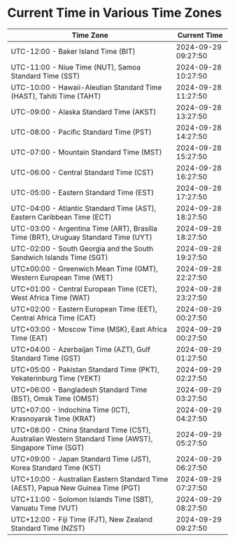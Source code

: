 # Current Time in Various Time Zones

| Time Zone | Current Time |
|-----------|--------------|
| UTC-12:00 - Baker Island Time (BIT) | 2024-09-29 09:27:50 |
| UTC-11:00 - Niue Time (NUT), Samoa Standard Time (SST) | 2024-09-28 10:27:50 |
| UTC-10:00 - Hawaii-Aleutian Standard Time (HAST), Tahiti Time (TAHT) | 2024-09-28 11:27:50 |
| UTC-09:00 - Alaska Standard Time (AKST) | 2024-09-28 13:27:50 |
| UTC-08:00 - Pacific Standard Time (PST) | 2024-09-28 14:27:50 |
| UTC-07:00 - Mountain Standard Time (MST) | 2024-09-28 15:27:50 |
| UTC-06:00 - Central Standard Time (CST) | 2024-09-28 16:27:50 |
| UTC-05:00 - Eastern Standard Time (EST) | 2024-09-28 17:27:50 |
| UTC-04:00 - Atlantic Standard Time (AST), Eastern Caribbean Time (ECT) | 2024-09-28 18:27:50 |
| UTC-03:00 - Argentina Time (ART), Brasília Time (BRT), Uruguay Standard Time (UYT) | 2024-09-28 18:27:50 |
| UTC-02:00 - South Georgia and the South Sandwich Islands Time (SGT) | 2024-09-28 19:27:50 |
| UTC±00:00 - Greenwich Mean Time (GMT), Western European Time (WET) | 2024-09-28 22:27:50 |
| UTC+01:00 - Central European Time (CET), West Africa Time (WAT) | 2024-09-28 23:27:50 |
| UTC+02:00 - Eastern European Time (EET), Central Africa Time (CAT) | 2024-09-29 00:27:50 |
| UTC+03:00 - Moscow Time (MSK), East Africa Time (EAT) | 2024-09-29 00:27:50 |
| UTC+04:00 - Azerbaijan Time (AZT), Gulf Standard Time (GST) | 2024-09-29 01:27:50 |
| UTC+05:00 - Pakistan Standard Time (PKT), Yekaterinburg Time (YEKT) | 2024-09-29 02:27:50 |
| UTC+06:00 - Bangladesh Standard Time (BST), Omsk Time (OMST) | 2024-09-29 03:27:50 |
| UTC+07:00 - Indochina Time (ICT), Krasnoyarsk Time (KRAT) | 2024-09-29 04:27:50 |
| UTC+08:00 - China Standard Time (CST), Australian Western Standard Time (AWST), Singapore Time (SGT) | 2024-09-29 05:27:50 |
| UTC+09:00 - Japan Standard Time (JST), Korea Standard Time (KST) | 2024-09-29 06:27:50 |
| UTC+10:00 - Australian Eastern Standard Time (AEST), Papua New Guinea Time (PGT) | 2024-09-29 07:27:50 |
| UTC+11:00 - Solomon Islands Time (SBT), Vanuatu Time (VUT) | 2024-09-29 08:27:50 |
| UTC+12:00 - Fiji Time (FJT), New Zealand Standard Time (NZST) | 2024-09-29 09:27:50 |

